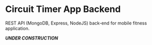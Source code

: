 # Circuit Timer App Backend

REST API (MongoDB, Express, NodeJS) back-end for mobile fitness application.

***UNDER CONSTRUCTION***


